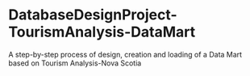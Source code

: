 # DatabaseDesignProject-TourismAnalysis-DataMart
A step-by-step process of design, creation and loading of a Data Mart based on Tourism Analysis-Nova Scotia


